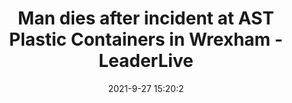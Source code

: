 ---
"title": "Man dies after incident at AST Plastic Containers in Wrexham - LeaderLive"
"date": "2021-9-27 15:20:2"
"feed_name": "GOOGLENEWSINDUSTRIAL"
"feed_website": "https://news.google.com/search?q=industrial%2Bincident&hl=en-US&gl=US&ceid=US:en"
"feed_rss": "https://news.google.com/rss/search?q=industrial%2Bincident&hl=en-US&gl=US&ceid=US:en"
"link": "https://www.leaderlive.co.uk/news/19608268.man-dies-incident-ast-plastic-containers-health-safety-investigation-launched/"
"source": "{'href': 'https://www.leaderlive.co.uk', 'title': 'LeaderLive'}"
"file": "_posts/2021-1-1-17e93bff46dd36fd250f1e7445b06f1944e5c1c9.md"
"accident": "1"
"drilling": "1"
"dead": "1"
"injured": "0"
"arrested": "0"
"where": "unknown site"
"causes": "unknown"
"place": "Wrexham County Borough"
---